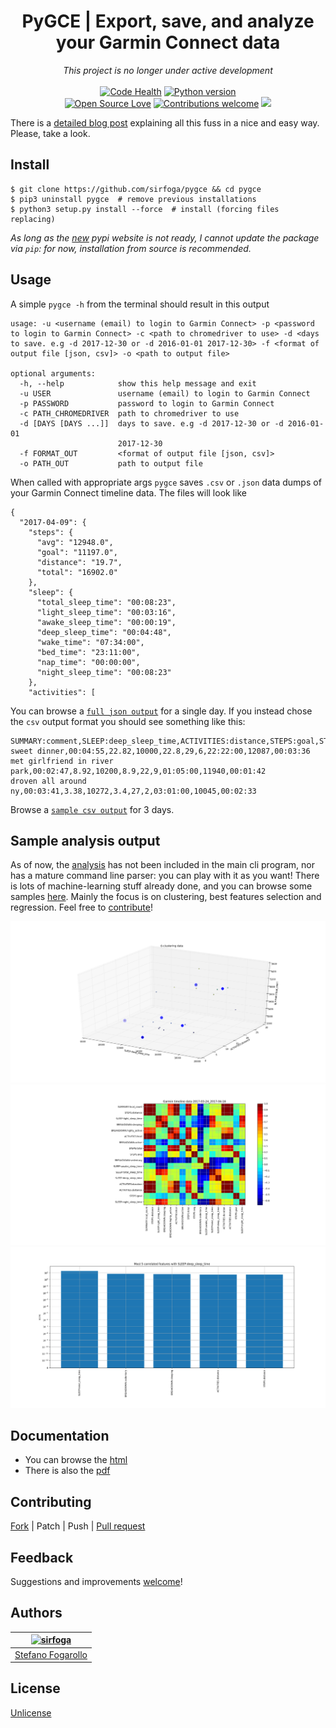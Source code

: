 <div align="center">
<h1>PyGCE | Export, save, and analyze your Garmin Connect data</h1>
<em>This project is no longer under active development</em></br></br>
</div>


<div align="center"><a href="https://landscape.io/github/sirfoga/pygce/master"><img alt="Code Health" src="https://landscape.io/github/sirfoga/pygce/master/landscape.svg?style=flat"></a> <a href="https://www.python.org/download/releases/3.4.0/"><img alt="Python version" src="https://img.shields.io/badge/Python-3.5-blue.svg"></a></div>

<div align="center"><a href="https://opensource.org/licenses/Apache-2.0"><img alt="Open Source Love" src="https://badges.frapsoft.com/os/v1/open-source.svg?v=103"></a>
<a href="https://github.com/sirfoga/scrapebots/issues"><img alt="Contributions welcome" src="https://img.shields.io/badge/contributions-welcome-brightgreen.svg?style=flat"></a> <a href="http://unlicense.org/"><img src="https://img.shields.io/badge/license-Unlicense-blue.svg"></a></div>


There is a [detailed blog post](https://sirfoga.github.io/2017/04/16/pygce) explaining all this fuss in a nice and easy way. Please, take a look.

## Install
```shell
$ git clone https://github.com/sirfoga/pygce && cd pygce
$ pip3 uninstall pygce  # remove previous installations
$ python3 setup.py install --force  # install (forcing files replacing)
```
*As long as the [new](https://pypi.org/) pypi website is not ready, I cannot 
update the 
package via `pip`: for now, installation from source is recommended.*


## Usage
A simple `pygce -h` from the terminal should result in this output
```
usage: -u <username (email) to login to Garmin Connect> -p <password to login to Garmin Connect> -c <path to chromedriver to use> -d <days to save. e.g -d 2017-12-30 or -d 2016-01-01 2017-12-30> -f <format of output file [json, csv]> -o <path to output file>

optional arguments:
  -h, --help            show this help message and exit
  -u USER               username (email) to login to Garmin Connect
  -p PASSWORD           password to login to Garmin Connect
  -c PATH_CHROMEDRIVER  path to chromedriver to use
  -d [DAYS [DAYS ...]]  days to save. e.g -d 2017-12-30 or -d 2016-01-01
                        2017-12-30
  -f FORMAT_OUT         <format of output file [json, csv]>
  -o PATH_OUT           path to output file
```
When called with appropriate args `pygce` saves `.csv` or `.json` data dumps of your Garmin Connect timeline data. The files will look like
```
{
  "2017-04-09": {
    "steps": {
      "avg": "12948.0",
      "goal": "11197.0",
      "distance": "19.7",
      "total": "16902.0"
    },
    "sleep": {
      "total_sleep_time": "00:08:23",
      "light_sleep_time": "00:03:16",
      "awake_sleep_time": "00:00:19",
      "deep_sleep_time": "00:04:48",
      "wake_time": "07:34:00",
      "bed_time": "23:11:00",
      "nap_time": "00:00:00",
      "night_sleep_time": "00:08:23"
    },
    "activities": [
```
You can browse a [`full json output`](sample.json) for a single day.
If you instead chose the `csv` output format you should see something like this:
```
SUMMARY:comment,SLEEP:deep_sleep_time,ACTIVITIES:distance,STEPS:goal,STEPS:distance,BREAKDOWN:sleeping,SUMMARY:likes,SLEEP:bed_time,STEPS:avg,SLEEP:light_sleep_time
sweet dinner,00:04:55,22.82,10000,22.8,29,6,22:22:00,12087,00:03:36
met girlfriend in river park,00:02:47,8.92,10200,8.9,22,9,01:05:00,11940,00:01:42
droven all around ny,00:03:41,3.38,10272,3.4,27,2,03:01:00,10045,00:02:33
```
Browse a [`sample csv output`](sample.csv) for 3 days.


## Sample analysis output
As of now, the [analysis](pygce/analysis/cli.py) has not been included in the main cli program, nor has a mature command line parser: you can play with it as you want!
There is lots of machine-learning stuff already done, and you can browse some samples [here](analysis_images). Mainly the focus is on clustering, best features selection and regression. Feel free to [contribute](https://github.com/sirfoga/pygce/pulls)!

![3d clusters](analysis_images/3d_clusters.png "3d clusters")
![correlation matrix](analysis_images/correlation_matrix.png "correlation matrix")
![k best features](analysis_images/k_best.png "k best features")


## Documentation
- You can browse the [html](docs/doxygen/html/index.html)
- There is also the [pdf](docs/doxygen/latex/refman.pdf)


## Contributing
[Fork](https://github.com/sirfoga/pygce/fork) | Patch | Push | [Pull request](https://github.com/sirfoga/pygce/pulls)


## Feedback
Suggestions and improvements [welcome](https://github.com/sirfoga/pygce/issues)!


## Authors
| [![sirfoga](https://avatars0.githubusercontent.com/u/14162628?s=128&v=4)](https://github.com/sirfoga "Follow @sirfoga on Github") |
|---|
| [Stefano Fogarollo](https://sirfoga.github.io) |


## License
[Unlicense](https://unlicense.org/)
